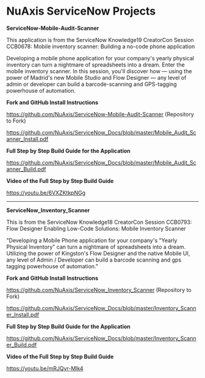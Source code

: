 # NuAxis ServiceNow Projects

**ServiceNow-Mobile-Audit-Scanner**

This application is from the ServiceNow Knowledge19 CreatorCon Session CCB0678: Mobile inventory scanner: Building a no-code phone application

Developing a mobile phone application for your company's yearly physical inventory can turn a nightmare of spreadsheets into a dream. Enter the mobile inventory scanner. In this session, you'll discover how — using the power of Madrid's new Mobile Studio and Flow Designer — any level of admin or developer can build a barcode-scanning and GPS-tagging powerhouse of automation.

**Fork and GitHub Install Instructions**

https://github.com/NuAxis/ServiceNow-Mobile-Audit-Scanner (Repository to Fork)

https://github.com/NuAxis/ServiceNow_Docs/blob/master/Mobile_Audit_Scanner_Install.pdf

**Full Step by Step Build Guide for the Application**

https://github.com/NuAxis/ServiceNow_Docs/blob/master/Mobile_Audit_Scanner_Build.pdf

**Video of the Full Step by Step Build Guide**

https://youtu.be/6VXZKtkpNGg

---

**ServiceNow_Inventory_Scanner**

This is from the ServiceNow Knowledge18 CreatorCon Session CCB0793: Flow Designer Enabling Low-Code Solutions: Mobile Inventory Scanner

"Developing a Mobile Phone application for your company's "Yearly Physical Inventory" can turn a nightmare of spreadsheets into a dream. Utilizing the power of Kingston's Flow Designer and the native Mobile UI, any level of Admin / Developer can build a barcode scanning and gps tagging powerhouse of automation."

**Fork and GitHub Install Instructions**

https://github.com/NuAxis/ServiceNow_Inventory_Scanner (Repository to Fork)

https://github.com/NuAxis/ServiceNow_Docs/blob/master/Inventory_Scanner_Install.pdf

**Full Step by Step Build Guide for the Application**

https://github.com/NuAxis/ServiceNow_Docs/blob/master/Inventory_Scanner_Build.pdf

**Video of the Full Step by Step Build Guide**

https://youtu.be/mRJQyr-Mlk4
